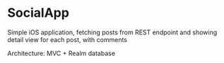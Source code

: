 # SocialApp 

Simple iOS application, fetching posts from REST endpoint and showing detail view for each post, with comments

Architecture: MVC + Realm database
